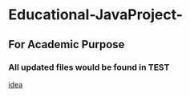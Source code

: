# Educational-JavaProject-

## **For Academic Purpose**

### All updated files would be found in **TEST**

[idea](https://docs.google.com/document/d/1wdd0zJQO4uNbDbbNXjwxz2yJle8nN6pXhgnaKJxHHpk/edit)
